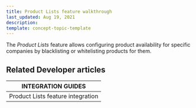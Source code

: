 ```yaml
---
title: Product Lists feature walkthrough
last_updated: Aug 19, 2021
description:
template: concept-topic-template
---
```


The _Product Lists_ feature allows configuring product availability for specific companies by blacklisting or whitelisting products for them.

<!--
To learn more about the feature and to find out how end users use it, see [Product Lists feature overview feature overview](https://documentation.spryker.com/docs/product-lists-feature-overview) for business users.
-->


## Related Developer articles

|INTEGRATION GUIDES |
|---------|
| Product Lists feature integration |
